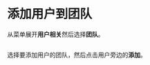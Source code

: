 # 添加用户到团队

从菜单展开**用户相关**然后选择**团队**。&#x20;

<figure><img src="../..//assets/2.20-users-teams.gif" alt=""><figcaption></figcaption></figure>

选择要添加用户的团队，然后点击用户旁边的**添加**。

<figure><img src="../..//assets/2.15-settings-users-teams-adduser.png" alt=""><figcaption></figcaption></figure>
